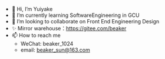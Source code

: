 - 👋 Hi, I’m Yuiyake
- 🌱 I’m currently learning SoftwareEngineering in GCU
- 💞️ I’m looking to collaborate on Front End Engineering Design
- ✨ Mirror warehouse：https://gitee.com/beaker
- 📫 How to reach me
  - WeChat: beaker_1024
  - email: beaker_sun@163.com

<!---
Yuiyake/Yuiyake is a ✨ special ✨ repository because its `README.md` (this file) appears on your GitHub profile.
You can click the Preview link to take a look at your changes.
--->
